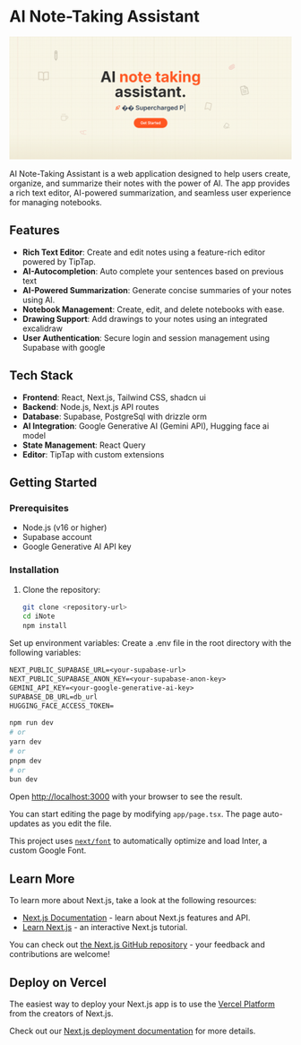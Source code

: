 # AI Note-Taking Assistant

![](https://github.com/Dhanraj30/iNote-2.0/blob/main/sc.png)

AI Note-Taking Assistant is a web application designed to help users create, organize, and summarize their notes with the power of AI. The app provides a rich text editor, AI-powered summarization, and seamless user experience for managing notebooks.

## Features

- **Rich Text Editor**: Create and edit notes using a feature-rich editor powered by TipTap.
- **AI-Autocompletion**: Auto complete your sentences based on previous text
- **AI-Powered Summarization**: Generate concise summaries of your notes using AI.
- **Notebook Management**: Create, edit, and delete notebooks with ease.
- **Drawing Support**: Add drawings to your notes using an integrated  excalidraw 
- **User Authentication**: Secure login and session management using Supabase with google


## Tech Stack

- **Frontend**: React, Next.js, Tailwind CSS, shadcn ui
- **Backend**: Node.js, Next.js API routes
- **Database**: Supabase, PostgreSql with drizzle orm
- **AI Integration**: Google Generative AI (Gemini API), Hugging face ai model
- **State Management**: React Query
- **Editor**: TipTap with custom extensions

## Getting Started

### Prerequisites

- Node.js (v16 or higher)
- Supabase account
- Google Generative AI API key

### Installation

1. Clone the repository:
   ```bash
   git clone <repository-url>
   cd iNote
   npm install
   ```
Set up environment variables: Create a .env file in the root directory with the following variables:
```
NEXT_PUBLIC_SUPABASE_URL=<your-supabase-url>
NEXT_PUBLIC_SUPABASE_ANON_KEY=<your-supabase-anon-key>
GEMINI_API_KEY=<your-google-generative-ai-key>
SUPABASE_DB_URL=db_url
HUGGING_FACE_ACCESS_TOKEN=
```

```bash
npm run dev
# or
yarn dev
# or
pnpm dev
# or
bun dev
```

Open [http://localhost:3000](http://localhost:3000) with your browser to see the result.

You can start editing the page by modifying `app/page.tsx`. The page auto-updates as you edit the file.

This project uses [`next/font`](https://nextjs.org/docs/basic-features/font-optimization) to automatically optimize and load Inter, a custom Google Font.

## Learn More

To learn more about Next.js, take a look at the following resources:

- [Next.js Documentation](https://nextjs.org/docs) - learn about Next.js features and API.
- [Learn Next.js](https://nextjs.org/learn) - an interactive Next.js tutorial.

You can check out [the Next.js GitHub repository](https://github.com/vercel/next.js/) - your feedback and contributions are welcome!

## Deploy on Vercel

The easiest way to deploy your Next.js app is to use the [Vercel Platform](https://vercel.com/new?utm_medium=default-template&filter=next.js&utm_source=create-next-app&utm_campaign=create-next-app-readme) from the creators of Next.js.

Check out our [Next.js deployment documentation](https://nextjs.org/docs/deployment) for more details.
